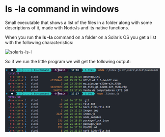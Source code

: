 # ls -la command in windows

Small executable that shows a list of the files in a folder along with some descriptions of it, made with NodeJs and its native functions.

When you run the **ls -la** command on a folder on a Solaris OS you get a list with the following characteristics: 

<img title="Solaris ls -l result" src="https://docs.oracle.com/cd/E19683-01/806-7612/images/Files.fig153.epsi.gif" alt="solaris-ls-l" data-align="center" width="582">

So if we run the little program we will get the following output:

![Alt text](https://github.com/Aldoivan10/node-ls-command/blob/main/Screenshots/windows_result.png "Result on windows")


